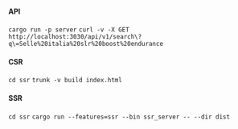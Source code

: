 #### API

`cargo run -p server`
`curl -v -X GET http://localhost:3030/api/v1/search\?q\=Selle%20italia%20slr%20boost%20endurance`

#### CSR

`cd ssr`
`trunk -v build index.html`

#### SSR

`cd ssr`
`cargo run --features=ssr --bin ssr_server -- --dir dist`